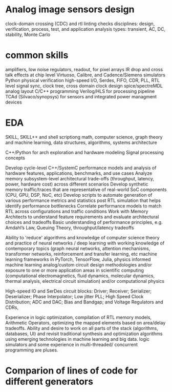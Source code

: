 # Analog image sensors design
clock-domain crossing (CDC) and rtl linting checks
disciplines: design, verification, process, test, and application
analysis types: transient, AC, DC, stability, Monte Carlo


# common skills

amplifiers, low noise regulators, readout, for pixel arrays
IR drop and cross talk effects at chip level
Virtuoso, Calibre, and Cadence/Siemens simulators
Python
physical verification
high-speed I/O, Serdes, FIFO, CDR, PLL,
RTL level signal sync, clock tree, cross domain clock design
spice/spectreMDL
analog layout
C/C++ programming
Verilog/HLS for processing pipeline
TCAd (Silvaco/synopsys) for sensors and integrated power managment devices


# EDA
SKILL, SKILL++ and shell scriptiong
math, computer science, graph theory and machine learning, data structures, algorithms, systems architecture

C++/Python for arch exploration and hardware modeling
Signal processing concepts

Develop cycle-level C++/SystemC performance models and analysis of hardware features, applications, benchmarks, and use cases
Analyze memory subsystem-level architectural trade-offs (throughput, latency, power, hardware cost) across different scenarios
Develop synthetic memory traffic/traces that are representative of real-world SoC components (CPU, GPU, DSP, NoC, etc)
Develop scripts to automate generation of various performance metrics and statistics post RTL simulation that helps identify performance bottlenecks
Correlate performance models to match RTL across configurations and traffic conditions
Work with Memory Architects to understand feature requirements and evaluate architectural choices and tradeoffs
Basic understanding of performance principles, e.g. Amdahl’s Law, Queuing Theory, throughput/latency tradeoffs

Ability to 'reduce' algorithms and knowledge of computer science
theory and practice of neural networks / deep learning with working knowledge of contemporary topics (graph neural networks, attention mechanisms, transformer networks, reinforcement and transfer learning, etc
machine learning frameworks in PyTorch, TensorFlow, Julia,
physics informed machine learning
analog/custom circuit design methodologies and/or exposure to one or more application areas in scientific computing (computational electromagnetics, fluid dynamics, molecular dynamics, thermal analysis, electrical circuit simulation) and/or computational physics

High-speed IO and SerDes circuit blocks:  Driver; Receiver; Serializer; Deserializer; Phase Interpolator; Low jitter PLL; High Speed Clock Distribution; ADC and DAC; Bias and Bandgap; and Voltage Regulators and CDRs,

Experience in logic optimization, compilation of RTL memory models, Arithmetic Operators, optimizing the mapped elements based on area/delay tradeoffs.
Ability and desire to work on all parts of the stack (algorithms, databases, UI) and revisit traditional synthesis and optimization algorithms using emerging technologies in machine learning and big data. 
logic  simulators and some experience in multi-threaded/ concurrent programming are pluses.




# Comparion of lines of code for different generators


